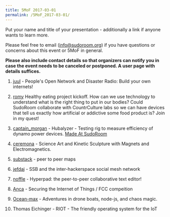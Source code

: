 ```yaml
---
title: 5MoF 2017-03-01
permalink: /5MoF_2017-03-01/
---
```


Put your name and title of your presentation - additionally a link if anyone wants to learn more.

Please feel free to email (<info@sudoroom.org>) if you have questions or concerns about this event or 5MoF in general.

**Please also include contact details so that organizers can notify you in case the event needs to be canceled or postponed. A user page with details suffices.**

1. [juul](/User:juul "wikilink") - People's Open Network and Disaster Radio: Build your own internets!

2. [romy](/User:Romyilano "wikilink") Healthy eating project kickoff. How can we use technology to understand what is the right thing to put in our bodies? Could SudoRoom collaborate with CountrCulture labs so we can have devices that tell us exactly how artificial or addictive some food product is? Join in my quest!

3. [captain_morgan](/User:Captain_morgan "wikilink") - Hubalyzer - Testing rig to measure efficiency of dynamo power devices. [Made At SudoRoom](/MadeAtSudoRoom "wikilink")

4. [ceremona](/User:Ceremona "wikilink") - Science Art and Kinetic Sculpture with Magnets and Electromagnetics.

5. [substack](/User:substack "wikilink") - peer to peer maps

6. [jefdaj](/User:Jefdaj "wikilink") - SSB and the inter-hackerspace social mesh network

7. [noffle](/User:Noffle "wikilink") - Hyperpad: the peer-to-peer collaborative text editor!

8. [Anca](/User:Anca "wikilink") - Securing the Internet of Things / FCC compeition

9. [Ocean-max](/User:Ocean-max "wikilink") - Adventures in drone boats, node-js, and chaos magic.

10. Thomas Eichinger - RIOT - The friendly operating system for the IoT